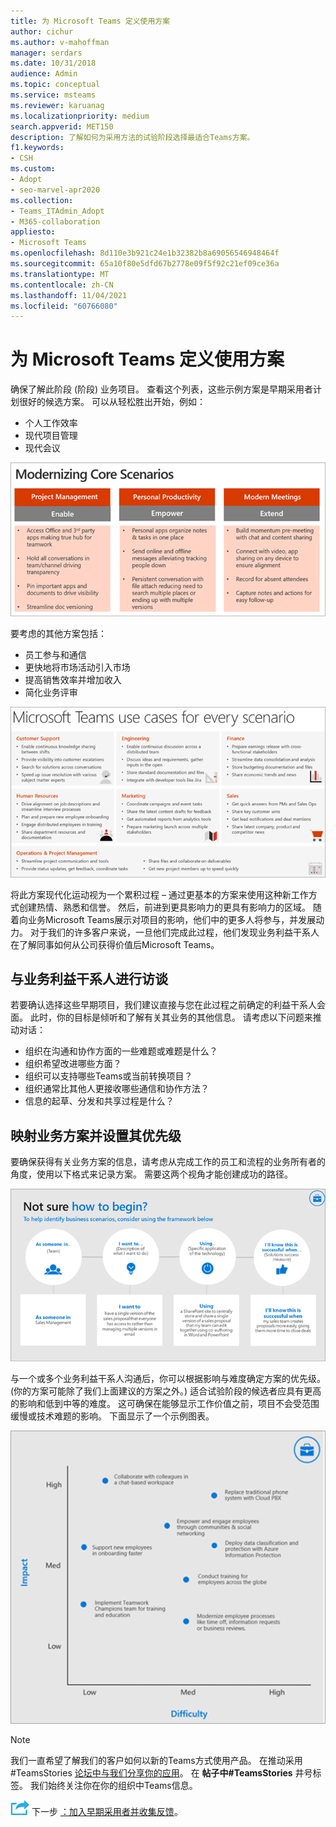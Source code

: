 ```yaml
---
title: 为 Microsoft Teams 定义使用方案
author: cichur
ms.author: v-mahoffman
manager: serdars
ms.date: 10/31/2018
audience: Admin
ms.topic: conceptual
ms.service: msteams
ms.reviewer: karuanag
ms.localizationpriority: medium
search.appverid: MET150
description: 了解如何为采用方法的试验阶段选择最适合Teams方案。
f1.keywords:
- CSH
ms.custom:
- Adopt
- seo-marvel-apr2020
ms.collection:
- Teams_ITAdmin_Adopt
- M365-collaboration
appliesto:
- Microsoft Teams
ms.openlocfilehash: 8d110e3b921c24e1b32382b8a69056546948464f
ms.sourcegitcommit: 65a10f80e5dfd67b2778e09f5f92c21ef09ce36a
ms.translationtype: MT
ms.contentlocale: zh-CN
ms.lasthandoff: 11/04/2021
ms.locfileid: "60766080"
---
```

# <a name="define-usage-scenarios-for-microsoft-teams"></a>为 Microsoft Teams 定义使用方案

确保了解此阶段 (阶段) 业务项目。 查看这个列表，这些示例方案是早期采用者计划很好的候选方案。 可以从轻松胜出开始，例如：

- 个人工作效率
- 现代项目管理
- 现代会议

![三个核心方案的插图。](media/teams-adoption-modernizing-core-scenarios.png)

要考虑的其他方案包括：

- 员工参与和通信
- 更快地将市场活动引入市场
- 提高销售效率并增加收入
- 简化业务评审

![每个方案Teams用例的图示。](media/teams-adoption-use-cases.png)

将此方案现代化运动视为一个累积过程 – 通过更基本的方案来使用这种新工作方式创建热情、熟悉和信誉。 然后，前进到更具影响力的更具有影响力的区域。 随着向业务Microsoft Teams展示对项目的影响，他们中的更多人将参与，并发展动力。 对于我们的许多客户来说，一旦他们完成此过程，他们发现业务利益干系人在了解同事如何从公司获得价值后Microsoft Teams。

## <a name="interview-business-stakeholders"></a>与业务利益干系人进行访谈

若要确认选择这些早期项目，我们建议直接与您在此过程之前确定的利益干系人会面。 此时，你的目标是倾听和了解有关其业务的其他信息。 请考虑以下问题来推动对话：

- 组织在沟通和协作方面的一些难题或难题是什么？
- 组织希望改进哪些方面？
- 组织可以支持哪些Teams或当前转换项目？
- 组织通常比其他人更接收哪些通信和协作方法？
- 信息的起草、分发和共享过程是什么？

## <a name="map-and-prioritize-business-scenarios"></a>映射业务方案并设置其优先级

要确保获得有关业务方案的信息，请考虑从完成工作的员工和流程的业务所有者的角度，使用以下格式来记录方案。 需要这两个视角才能创建成功的路径。

![用于识别方案的框架插图。](media/teams-adoption-identify-scenarios.png)

与一个或多个业务利益干系人沟通后，你可以根据影响与难度确定方案的优先级。  (你的方案可能除了我们上面建议的方案之外。) 适合试验阶段的候选者应具有更高的影响和低到中等的难度。 这可确保在能够显示工作价值之前，项目不会受范围缓慢或技术难题的影响。 下面显示了一个示例图表。

![显示方案影响与难度的插图。](media/teams-adoption-impact-difficulty.png)

> [!Note]
> 我们一直希望了解我们的客户如何以新的Teams方式使用产品。 在推动采用#TeamsStories [论坛中与我们分享你的应用](https://techcommunity.microsoft.com/t5/driving-adoption/ct-p/DrivingAdoption)。 在 **帖子中#TeamsStories** 井号标签。 我们始终关注你在你的组织中Teams信息。

![表示下一步骤的图标。](media/teams-adoption-next-icon.png) 下一步 [：加入早期采用者并收集反馈](teams-adoption-onboard-early-adopters.md)。
